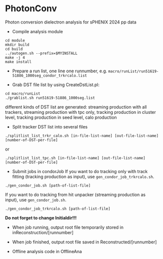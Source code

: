 # PhotonConv
Photon conversion dielectron analysis for sPHENIX 2024 pp data

- Compile analysis module
```
cd module
mkdir build
cd build
../autogen.sh --prefix=$MYINSTALL
make -j 4
make install
```

- Prepare a run list, one line one runnumber, e.g. `macro/runList/run51619-51886_1000seg_condor_trkrcalo.list`

- Grab DST file list by using CreateDstList.pl:
```
cd macro/runList
./grablist.sh run51619-51886_1000seg.list
```
different kinds of DST list are generated: streaming production with all trackers, streaming production with tpc only, tracking production in cluster level, tracking production in seed level, calo production

- Split tracker DST list into several files
```
./splitlist_list_trkr_calo.sh [in-file-list-name] [out-file-list-name] [number-of-DST-per-file]
```
or
```
./splitlist_list_tpc.sh [in-file-list-name] [out-file-list-name] [number-of-DST-per-file]
```

- Submit jobs in condorJob
If you want to do tracking only with track fitting (tracking production as input), use `gen_condor_job_trkrcalo.sh`.
```
./gen_condor_job.sh [path-of-list-file]
```
If you want to do tracking from hit unpacker (streaming production as input), use `gen_condor_job.sh`.
```
./gen_condor_job_trkrcalo.sh [path-of-list-file]
```
**Do not forget to change Initialdir!!!**

- When job running, output root file temporarily stored in inReconstruction/[runnumber]

- When job finished, output root file saved in Reconstructed/[runnumber]

- Offline analysis code in OfflineAna
